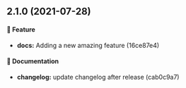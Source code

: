 ## 2.1.0 (2021-07-28)

#### 🎁 Feature

* **docs:** Adding a new amazing feature (16ce87e4)

#### 📄 Documentation

* **changelog:** update changelog after release (cab0c9a7)

